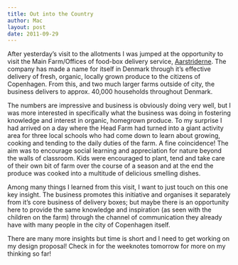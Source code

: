 ```yaml
---
title: Out into the Country
author: Mac
layout: post
date: 2011-09-29
---
```


After yesterday&#8217;s visit to the allotments I was jumped at the opportunity to visit the Main Farm/Offices of food-box delivery service, [Aarstriderne][1]. The company has made a name for itself in Denmark through it&#8217;s effective delivery of fresh, organic, locally grown produce to the citizens of Copenhagen. From this, and two much larger farms outside of city, the business delivers to approx. 40,000 households throughout Denmark. 

The numbers are impressive and business is obviously doing very well, but I was more interested in specifically what the business was doing in fostering knowledge and interest in organic, homegrown produce. To my surprise I had arrived on a day where the Head Farm had turned into a giant activity area for three local schools who had come down to learn about growing, cooking and tending to the daily duties of the farm. A fine coincidence! The aim was to encourage social learning and appreciation for nature beyond the walls of classroom. Kids were encouraged to plant, tend and take care of their own bit of farm over the course of a season and at the end the produce was cooked into a multitude of delicious smelling dishes. 

Among many things I learned from this visit, I want to just touch on this one key insight. The business promotes this initiative and organises it separately from it&#8217;s core business of delivery boxes; but maybe there is an opportunity here to provide the same knowledge and inspiration (as seen with the children on the farm) through the channel of communication they already have with many people in the city of Copenhagen itself.

There are many more insights but time is short and I need to get working on my design proposal! Check in for the weeknotes tomorrow for more on my thinking so far!

 [1]: http://www.aarstiderne.com